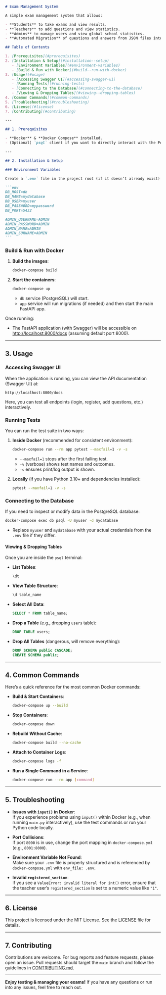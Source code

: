 ````md
# Exam Management System

A simple exam management system that allows:

- **Students** to take exams and view results.
- **Teachers** to add questions and view statistics.
- **Admins** to manage users and view global school statistics.
- **Automated Migration** of questions and answers from JSON files into a PostgreSQL database upon first run.

## Table of Contents

1. [Prerequisites](#prerequisites)
2. [Installation & Setup](#installation--setup)
   - [Environment Variables](#environment-variables)
   - [Build & Run with Docker](#build--run-with-docker)
3. [Usage](#usage)
   - [Accessing Swagger UI](#accessing-swagger-ui)
   - [Running Tests](#running-tests)
   - [Connecting to the Database](#connecting-to-the-database)
   - [Viewing & Dropping Tables](#viewing--dropping-tables)
4. [Common Commands](#common-commands)
5. [Troubleshooting](#troubleshooting)
6. [License](#license)
7. [Contributing](#contributing)

---

## 1. Prerequisites

- **Docker** & **Docker Compose** installed.
- (Optional) `psql` client if you want to directly interact with the PostgreSQL database.

---

## 2. Installation & Setup

### Environment Variables

Create a `.env` file in the project root (if it doesn’t already exist) with the following content (adjust values as needed):

```env
DB_HOST=db
DB_NAME=mydatabase
DB_USER=myuser
DB_PASSWORD=mypassword
DB_PORT=5432

ADMIN_USERNAME=ADMIN
ADMIN_PASSWORD=ADMIN
ADMIN_NAME=ADMIN
ADMIN_SURNAME=ADMIN
```
````

### Build & Run with Docker

1. **Build the images**:

   ```bash
   docker-compose build
   ```

2. **Start the containers**:
   ```bash
   docker-compose up
   ```
   - `db` service (PostgreSQL) will start.
   - `app` service will run migrations (if needed) and then start the main FastAPI app.

Once running:

- The FastAPI application (with Swagger) will be accessible on [http://localhost:8000/docs](http://localhost:8000/docs) (assuming default port 8000).

---

## 3. Usage

### Accessing Swagger UI

When the application is running, you can view the API documentation (Swagger UI) at:

```
http://localhost:8000/docs
```

Here, you can test all endpoints (login, register, add questions, etc.) interactively.

### Running Tests

You can run the test suite in two ways:

1. **Inside Docker** (recommended for consistent environment):

   ```bash
   docker-compose run --rm app pytest --maxfail=1 -v -s
   ```

   - `--maxfail=1` stops after the first failing test.
   - `-v` (verbose) shows test names and outcomes.
   - `-s` ensures print/log output is shown.

2. **Locally** (if you have Python 3.10+ and dependencies installed):
   ```bash
   pytest --maxfail=1 -v -s
   ```

### Connecting to the Database

If you need to inspect or modify data in the PostgreSQL database:

```bash
docker-compose exec db psql -U myuser -d mydatabase
```

- Replace `myuser` and `mydatabase` with your actual credentials from the `.env` file if they differ.

#### Viewing & Dropping Tables

Once you are inside the `psql` terminal:

- **List Tables**:
  ```sql
  \dt
  ```
- **View Table Structure**:
  ```sql
  \d table_name
  ```
- **Select All Data**:
  ```sql
  SELECT * FROM table_name;
  ```
- **Drop a Table** (e.g., dropping `users` table):
  ```sql
  DROP TABLE users;
  ```
- **Drop All Tables** (dangerous, will remove everything):
  ```sql
  DROP SCHEMA public CASCADE;
  CREATE SCHEMA public;
  ```

---

## 4. Common Commands

Here’s a quick reference for the most common Docker commands:

- **Build & Start Containers**:
  ```bash
  docker-compose up --build
  ```
- **Stop Containers**:
  ```bash
  docker-compose down
  ```
- **Rebuild Without Cache**:
  ```bash
  docker-compose build --no-cache
  ```
- **Attach to Container Logs**:
  ```bash
  docker-compose logs -f
  ```
- **Run a Single Command in a Service**:
  ```bash
  docker-compose run --rm app [command]
  ```

---

## 5. Troubleshooting

- **Issues with `input()` in Docker**:  
  If you experience problems using `input()` within Docker (e.g., when running `main.py` interactively), use the test commands or run your Python code locally.

- **Port Collisions**:  
  If port `8000` is in use, change the port mapping in `docker-compose.yml` (e.g., `8001:8000`).

- **Environment Variable Not Found**:  
  Make sure your `.env` file is properly structured and is referenced by `docker-compose.yml` with `env_file: .env`.

- **Invalid `registered_section`**:  
  If you see a `ValueError: invalid literal for int()` error, ensure that the teacher user’s `registered_section` is set to a numeric value like `"1"`.

---

## 6. License

This project is licensed under the MIT License. See the [LICENSE](LICENSE) file for details.

---

## 7. Contributing

Contributions are welcome. For bug reports and feature requests, please open an issue. Pull requests should target the `main` branch and follow the guidelines in [CONTRIBUTING.md](CONTRIBUTING.md).

---

**Enjoy testing & managing your exams!** If you have any questions or run into any issues, feel free to reach out.
